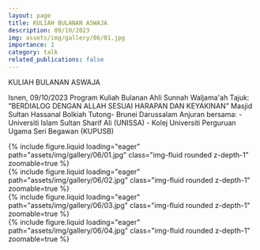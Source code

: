```yaml
---
layout: page
title: KULIAH BULANAN ASWAJA
description: 09/10/2023
img: assets/img/gallery/06/01.jpg
importance: 1
category: talk
related_publications: false
---
```


<p class="distill-post-title">KULIAH BULANAN ASWAJA</p>

Isnen, 09/10/2023 Program Kuliah Bulanan Ahli Sunnah Waljama'ah Tajuk: "BERDIALOG DENGAN ALLAH SESUAI HARAPAN DAN KEYAKINAN” Masjid Sultan Hassanal Bolkiah Tutong- Brunei Darussalam Anjuran bersama: - Universiti Islam Sultan Sharif Ali (UNISSA) - Kolej Universiti Perguruan Ugama Seri Begawan (KUPUSB)

<div class="row mt-3">
    <div class="col-sm mt-3 mt-md-0">
        {% include figure.liquid loading="eager" path="assets/img/gallery/06/01.jpg" class="img-fluid rounded z-depth-1" zoomable=true %}
    </div>
    <div class="col-sm mt-3 mt-md-0">
        {% include figure.liquid loading="eager" path="assets/img/gallery/06/02.jpg" class="img-fluid rounded z-depth-1" zoomable=true %}
    </div>
    <div class="col-sm mt-3 mt-md-0">
        {% include figure.liquid loading="eager" path="assets/img/gallery/06/03.jpg" class="img-fluid rounded z-depth-1" zoomable=true %}
    </div>
    <div class="col-sm mt-3 mt-md-0">
        {% include figure.liquid loading="eager" path="assets/img/gallery/06/04.jpg" class="img-fluid rounded z-depth-1" zoomable=true %}
    </div>
</div>
